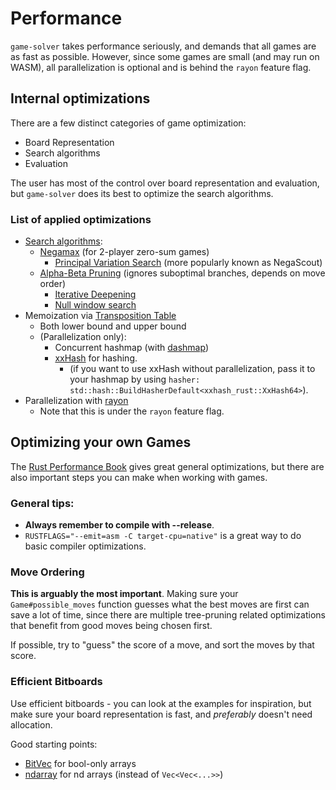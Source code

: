# Performance

`game-solver` takes performance seriously, and demands that all games are as fast as possible.
However, since some games are small (and may run on WASM), all parallelization is optional
and is behind the `rayon` feature flag.

## Internal optimizations

There are a few distinct categories of game optimization:
- Board Representation
- Search algorithms
- Evaluation

The user has most of the control over board representation and evaluation, but `game-solver` does its best to optimize the search algorithms.

### List of applied optimizations

- [Search algorithms](https://en.wikipedia.org/wiki/Search_algorithm):
  - [Negamax](https://en.wikipedia.org/wiki/Negamax) (for 2-player zero-sum games)
    - [Principal Variation Search](https://en.wikipedia.org/wiki/Principal_variation_search) (more popularly known as NegaScout)
  - [Alpha-Beta Pruning](https://en.wikipedia.org/wiki/Alpha%E2%80%93beta_pruning) (ignores suboptimal branches, depends on move order)
      - [Iterative Deepening](https://en.wikipedia.org/wiki/Iterative_deepening_depth-first_search)
      - [Null window search](https://www.chessprogramming.org/Null_Window)
- Memoization via [Transposition Table](https://en.wikipedia.org/wiki/Transposition_table)
    - Both lower bound and upper bound
    - (Parallelization only):
      - Concurrent hashmap (with [dashmap](https://github.com/xacrimon/dashmap))
      - [xxHash](https://github.com/Cyan4973/xxHash) for hashing.
        - (if you want to use xxHash without parallelization, pass it to your hashmap by using `hasher: std::hash::BuildHasherDefault<xxhash_rust::XxHash64>`).
- Parallelization with [rayon](https://github.com/rayon-rs/rayon)
    - Note that this is under the `rayon` feature flag.

## Optimizing your own Games

The [Rust Performance Book](https://nnethercote.github.io/perf-book/) gives great general optimizations, but there are also important steps you can make when working with games.

### General tips:

- **Always remember to compile with --release**.
- `RUSTFLAGS="--emit=asm -C target-cpu=native"` is a great way to do basic compiler optimizations.

### Move Ordering

**This is arguably the most important**.
Making sure your `Game#possible_moves` function guesses what the best moves are first
can save a lot of time, since there are multiple tree-pruning related optimizations
that benefit from good moves being chosen first.

If possible, try to "guess" the score of a move, and sort the moves by that score.

### Efficient Bitboards

Use efficient bitboards - you can look at the examples for inspiration, but make sure your board representation is fast, and *preferably* doesn't need allocation.

Good starting points:
- [BitVec](https://github.com/ferrilab/bitvec) for bool-only arrays
- [ndarray](https://github.com/rust-ndarray/ndarray) for nd arrays (instead of `Vec<Vec<...>>`)
